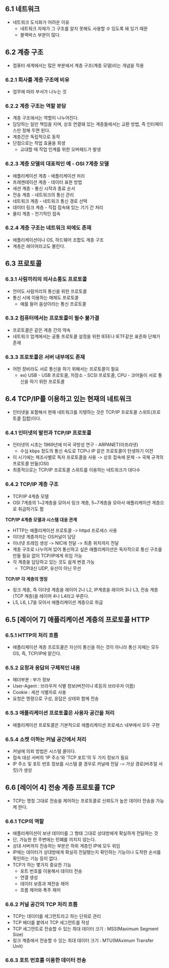 ## 6.1 네트워크
- 네트워크 도식화가 어려운 이유
	- 네트워크 자체가 그 구조를 알지 못해도 사용할 수 있도록 돼 있기 때문
	- 블랙박스 부분이 많다.

## 6.2 계층 구조
- 컴퓨터 세계에서는 많은 부분에서 계층 구조(계층 모델)라는 개념을 적용
### 6.2.1 회사를 계층 구조에 비유
- 업무에 따라 부서가 나누는 것

### 6.2.2 계층 구조는 역할 분담
- 계층 구조에서는 역할이 나누어진다.
- 담당하는 일만 책임을 지며, 상호 연결돼 있는 계층들에서는 교환 방법, 즉 인터페이스만 정해 두면 된다.
- 계층간은 독립적으로 동작
- 단점으로는 작업 효율을 희생
	- 교대할 때 작업 인계를 위한 오버헤드가 발생

### 6.2.3 계층 모델의 대표적인 예 - OSI 7계층 모델
- 애플리케이션 계층 - 애플리케이션 처리
- 프레젠테이션 계층 - 데이터 표현 방법
- 세션 계층 - 통신 시작과 종료 순서
- 전송 계층 - 네트워크의 통신 관리
- 네트워크 계층 - 네트워크 통신 경로 선택
- 데이터 링크 계층 - 직접 접속돼 있는 기기 간 처리
- 물리 계층 - 전기적인 접속

### 6.2.4 계층 구조는 네트워크 외에도 존재
- 애플리케이션이나 OS, 하드웨어 조합도 계층 구조
- 계층은 레이어라고도 불린다.

## 6.3 프로토콜
### 6.3.1 사람끼리의 의사소통도 프로토콜
- 언어도 사람끼리의 통신을 위한 프로토콜
- 통신 시에 이용하는 매체도 프로토콜
	- 예를 들어 음성이라는 통신 프로토콜

### 6.3.2 컴퓨터에서는 프로토콜이 필수 불가결
- 프로토콜은 같은 계층 간의 약속
- 네트워크 업계에서는 공통 프로토콜 설정을 위한 IEEE나 IETF같은 표준화 단체가 존재

### 6.3.3 프로토콜은 서버 내부에도 존재
- 어떤 장비라도 서로 통신을 하기 위해서는 프로토콜이 필요
	- ex) USB - USB 프로토콜, 저장소 - SCSI 프로토콜, CPU - 코어들이 서로 통신을 하기 위한 프로토콜

## 6.4 TCP/IP를 이용하고 있는 현재의 네트워크
- 인터넷을 포함해서 현재 네트워크를 지탱하는 것은 TCP/IP 프로토콜 스위트(프로토콜 집합)이다.

### 6.4.1 인터넷의 발전과 TCP/IP 프로토콜
- 인터넷의 시초는 1969년에 미국 국방성 연구 - ARPANET(아프라넷)
	- 수십 kbps 정도의 통신 속도로 TCP나 IP 같은 프로토콜이 탄생하기 이전
- 이 시기에는 제조사별로 독자 프로토콜을 사용 -> 상호 접속에 문제 -> 국제 규격의 프로토콜 만듦(OSI)
- 최종적으로는 TCP/IP 프로토콜 스위트를 이용하는 네트워크가 대다수

### 6.4.2 TCP/IP 계층 구조
- TCP/IP 4계층 모델
- OSI 7계층의 1~2계층을 모아서 링크 계층, 5~7계층을 모아서 애플리케이션 계층으로 취급하기도 함

**TCP/IP 4계층 모델과 시스템 대응 관계**
- HTTP는 애플리케이션 프로토콜 -> httpd 프로세스 사용
- 이더넷 계층까지는 OS커널이 담당
- 이너넷 프레임 생성 -> NIC에 전달 -> 최종 위치까지 전달
- 계층 구조로 나누어져 있어 통신하고 싶은 애플리케이션은 독자적으로 통신 구조를 만들 필요 없이 TCP/IP에게 위임 가능
- 각 계층을 담당하고 있는 것도 쉽게 변경 가능
	- TCP대신 UDP, 유선이 아닌 무선

**TCP/IP 각 계층의 명칭**
- 링크 계층, 즉 이더넷 계층을 레이어 2나 L2, IP계층을 레이어 3나 L3, 전송 계층(TCP 계층)을 레이어 4나 L4라고 부른다.
- L5, L6, L7을 모아서 애플리케이션 계층으로 취급

## 6.5 \[레이어 7] 애플리케이션 계층의 프로토콜 HTTP
### 6.5.1 HTTP의 처리 흐름
- 애플리케이션 계층 프로토콜은 자신이 통신을 하는 것이 아니라 통신 자체는 모두 OS, 즉, TCP/IP에 맡긴다.

### 6.5.2 요청과 응답의 구체적인 내용
- 헤더부분 : 부가 정보
- User-Agent : 브라우저 식별 정보(버전이나 IE등의 브라우저 이름)
- Cookie : 세션 식별자로 사용
- 요청은 명령으로 구성, 응답은 상태와 함께 전송

### 6.5.3 애플리케이션 프로토콜은 사용자 공간을 처리
- 애플리케이션 프로토콜은 기본적으로 애플리케이션 프로세스 내부에서 모두 구현

### 6.5.4 소켓 이하는 커널 공간에서 처리
- 커널에 의뢰 방법은 시스템 콜이다.
- 접속 대상 서버의 'IP 주소'와 'TCP 포트'의 두 가지 정보가 필요
- IP 주소 및 포트 번호 정보를 시스템 콜 경우로 커널에 전달 -> 가상 경로(버추얼 서킷)가 생성

## 6.6 \[레이어 4] 전송 계층 프로토콜 TCP
- TCP는 명칭 그대로 전송을 제어하는 프로토콜로 신뢰도가 높은 데이터 전송을 가능케 한다.

### 6.6.1 TCP의 역할
- 애플리케이션이 보낸 데이터를 그 형태 그대로 상대방에게 확실하게 전달하는 것
- 단, 가능한 한 주변에는 민폐를 끼치지 않는다.
- 상대 서버까지 전송하는 부분은 하위 계층인 IP에 모두 위임
- IP에는 데이터가 상대방에게 확실히 전달됐는지 확인하는 기능이나 도착한 순서를 확인하는 기능 등이 없다.
- TCP가 하는 몇가지 중요한 기능
	- 포트 번호를 이용해서 데이터 전송
	- 연결 생성
	- 데이터 보증과 재전송 제어
	- 흐름 제어와 폭주 제어

### 6.6.2 커널 공간의 TCP 처리 흐름
- TCP는 데이터를 세그먼트라고 하는 단위로 관리
- TCP 헤더를 붙여서 TCP 세그먼트를 작성
- TCP 세그먼트로 전송할 수 있는 최대 데이터 크기 :  MSS(Maximum Segment Size)
- 링크 계층에서 전송할 수 있는 최대 데이터 크기 :  MTU(MAximum Transfer Unit)

### 6.6.3 포트 번호를 이용한 데이터 전송
